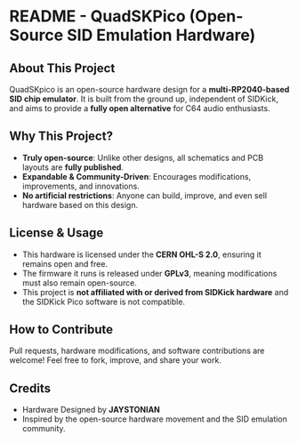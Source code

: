 # **README - QuadSKPico (Open-Source SID Emulation Hardware)**

## **About This Project**

QuadSKpico is an open-source hardware design for a **multi-RP2040-based SID chip emulator**. It is built from the ground up, independent of SIDKick, and aims to provide a **fully open alternative** for C64 audio enthusiasts.

## **Why This Project?**

- **Truly open-source**: Unlike other designs, all schematics and PCB layouts are **fully published**.
- **Expandable & Community-Driven**: Encourages modifications, improvements, and innovations.
- **No artificial restrictions**: Anyone can build, improve, and even sell hardware based on this design.

## **License & Usage**

- This hardware is licensed under the **CERN OHL-S 2.0**, ensuring it remains open and free.
- The firmware it runs is released under **GPLv3**, meaning modifications must also remain open-source.
- This project is **not affiliated with or derived from SIDKick hardware** and the SIDKick Pico software is not compatible.

## **How to Contribute**

Pull requests, hardware modifications, and software contributions are welcome! Feel free to fork, improve, and share your work.

## **Credits**

- Hardware Designed by **JAYSTONIAN**
- Inspired by the open-source hardware movement and the SID emulation community.

